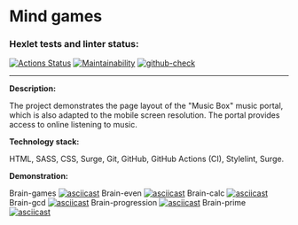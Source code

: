 Mind games
=======

### Hexlet tests and linter status:
[![Actions Status](https://github.com/hexletart/frontend-project-lvl1/workflows/hexlet-check/badge.svg)](https://github.com/hexletart/frontend-project-lvl1/actions)
[![Maintainability](https://api.codeclimate.com/v1/badges/a99a88d28ad37a79dbf6/maintainability)](https://codeclimate.com/github/codeclimate/codeclimate/maintainability)
[![github-check](https://github.com/hexletart/frontend-project-lvl1/workflows/github-check/badge.svg)](https://github.com/hexletart/frontend-project-lvl1/actions)

----

**Description:**

The project demonstrates the page layout of the "Music Box" music portal, which is also adapted to the mobile screen resolution. The portal provides access to online listening to music.

**Technology stack:**

HTML, SASS, CSS, Surge, Git, GitHub, GitHub Actions (CI), Stylelint, Surge.

**Demonstration:**


Brain-games
[![asciicast](https://asciinema.org/a/560942.svg)](https://asciinema.org/a/560942)
Brain-even
[![asciicast](https://asciinema.org/a/560896.svg)](https://asciinema.org/a/560896)
Brain-calc
[![asciicast](https://asciinema.org/a/560901.svg)](https://asciinema.org/a/560901)
Brain-gcd
[![asciicast](https://asciinema.org/a/560902.svg)](https://asciinema.org/a/560902)
Brain-progression
[![asciicast](https://asciinema.org/a/560906.svg)](https://asciinema.org/a/560906)
Brain-prime
[![asciicast](https://asciinema.org/a/560912.svg)](https://asciinema.org/a/560912)
